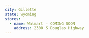 ```yaml
---
city: Gillette
state: wyoming
stores:
  - name: Walmart - COMING SOON
    address: 2300 S Douglas Highway
---
```

